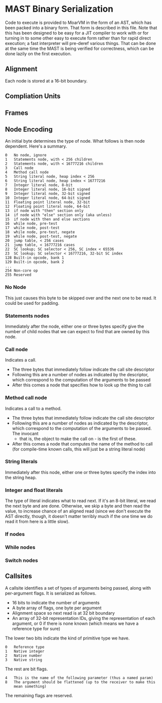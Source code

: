 # MAST Binary Serialization
Code to execute is provided to MoarVM in the form of an AST, which has been
packed into a binary form. That form is described in this file. Note that this
has been designed to be easy for a JIT compiler to work with or for turning in
to some other easy to execute form rather than for rapid direct execution; a
fast interpreter will pre-deref various things. That can be done at the same
time the MAST is being verified for correctness, which can be done lazily on
the first execution.

## Alignment
Each node is stored at a 16-bit boundary.

## Compliation Units


## Frames


## Node Encoding
An initial byte determines the type of node. What follows is then node
dependent. Here's a summary.

    0   No node, ignore
    1   Statements node, with < 256 children
    2   Statements node, with < 16777216 children
    3   Call node
    4   Method call node
    5   String literal node, heap index < 256
    6   String literal node, heap index < 16777216
    7   Integer literal node, 8-bit
    8   Integer literal node, 16-bit signed
    9   Integer literal node, 32-bit signed
    10  Integer literal node, 64-bit signed
    11  Floating point literal node, 32-bit
    12  Floating point literal node, 64-bit
    13  if node with "then" section only
    14  if node with "else" section only (aka unless)
    15  if node with then and else sections
    16  while node, pre-test
    17  while node, post-test
    18  while node, pre-test, negate
    19  while node, post-test, negate
    20  jump table, < 256 cases
    21  jump table, < 16777216 cases
    22  SC lookup; SC selector < 256, SC index < 65536
    23  SC lookup; SC selector < 16777216, 32-bit SC index
    128 Built-in opcode, bank 1
    129 Built-in opcode, bank 2
    ...
    254 Non-core op
    255 Reserved

### No Node
This just causes this byte to be skipped over and the next one to be read. It
could be used for padding.

### Statements nodes
Immediately after the node, either one or three bytes specify give the number
of child nodes that we can expect to find that are owned by this node.

### Call node
Indicates a call.

* The three bytes that immediately follow indicate the call site descriptor
* Following this are a number of nodes as indicated by the descriptor, which
  correspond to the computation of the arguments to be passed
* After this comes a node that specifies how to look up the thing to call

### Method call node
Indicates a call to a method.

* The three bytes that immediately follow indicate the call site descriptor
* Following this are a number of nodes as indicated by the descriptor, which
  correspond to the computation of the arguments to be passed. The invocant
  - that is, the object to make the call on - is the first of these.
* After this comes a node that computes the name of the method to call (for
  compile-time known calls, this will just be a string literal node)

### String literals
Immediately after this node, either one or three bytes specify the index into
the string heap.

### Integer and float literals
The type of literal indicates what to read next. If it's an 8-bit literal, we
read the next byte and are done. Otherwise, we skip a byte and then read the
value, to increase chance of an aligned read (since we don't execute the AST
directly, though, it doesn't matter terribly much if the one time we do read
it from here is a little slow).

### If nodes


### While nodes


### Switch nodes


## Callsites
A callsite identifies a set of types of arguments being passed, along with
per-argument flags. It is serialized as follows.

* 16 bits to indicate the number of arguments
* A byte array of flags, one byte per argument
* Alignment space so next read is at 32 bit boundary
* An array of 32-bit representation IDs, giving the representation of
  each argument, or 0 if there is none known (which means we have a
  reference type for sure)
  
The lower two bits indicate the kind of primitive type we have.

    0   Reference type
    1   Native integer
    2   Native number
    3   Native string
    
The rest are bit flags.

    4   This is the name of the following parameter (thus a named param)
    8   The argument should be flattened (up to the receiver to make this
        mean something)
        
The remaining flags are reserved.

